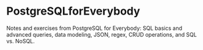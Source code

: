 # PostgreSQLforEverybody
Notes and exercises from PostgreSQL for Everybody: SQL basics and advanced queries, data modeling, JSON, regex, CRUD operations, and SQL vs. NoSQL.
